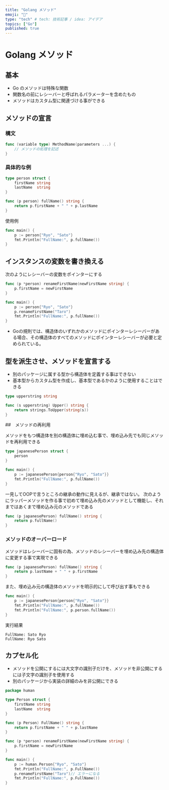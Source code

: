 ```yaml
---
title: "Golang メソッド"
emoji: "🙆"
type: "tech" # tech: 技術記事 / idea: アイデア
topics: ["Go"]
published: true
---
```

# Golang メソッド

## 基本

- Go のメソッドは特殊な関数
- 関数名の前にレシーバーと呼ばれるパラメーターを含めたもの
- メソッドはカスタム型に関連づける事ができる

## メソッドの宣言

### 構文
```go
func (variable type) MethodName(parameters ...) {
    // メソッドの処理を記述
}
```

### 具体的な例

```go
type person struct {
	firstName string
	lastName  string
}

func (p person) fullName() string {
	return p.firstName + " " + p.lastName
}
```

使用例
```go
func main() {
	p := person{"Ryo", "Sato"}
	fmt.Println("FullName:", p.fullName())
}
```


## インスタンスの変数を書き換える

次のようにレシーバーの変数をポインターにする
```go
func (p *person) renameFirstName(newFirstName string) {
	p.firstName = newFirstName
}
```

```go
func main() {
	p := person{"Ryo", "Sato"}
	p.renameFirstName("Taro")
	fmt.Println("FullName:", p.fullName())
}
```

- Goの規則では、構造体のいずれかのメソッドにポインターレシーバーがある場合、その構造体のすべてのメソッドにポインターレシーバーが必要と定められている。

## 型を派生させ、メソッドを宣言する
- 別のパッケージに属する型から構造体を定義する事はできない
- 基本型からカスタム型を作成し、基本型であるかのように使用することはできる

```go
type upperstring string

func (s upperstring) Upper() string {
    return strings.ToUpper(string(s))
}
```

##　メソッドの再利用

メソッドをもつ構造体を別の構造体に埋め込む事で、埋め込み先でも同じメソッドを再利用できる

```go
type japanesePerson struct {
    person
}
```

```go
func main() {
	p := japanesePerson{person{"Ryo", "Sato"}}
	fmt.Println("FullName:", p.fullName())
}
```

一見してOOPで言うところの継承の動作に見えるが、継承ではない。
次のようにラッパーメソッドを作る事で初めて埋め込み先のメソッドとして機能し、それまではあくまで埋め込み元のメソッドである

```go
func (p japanesePerson) fullName() string {
	return p.fullName()
}
```

### メソッドのオーバーロード

メソッドはレシーバーに固有の為、メソッドのレシーバーを埋め込み先の構造体に変更する事で実現できる

```go
func (p japanesePerson) fullName() string {
	return p.lastName + " " + p.firstName
}
```

また、埋め込み元の構造体のメソッドを明示的にして呼び出す事もできる

```go
func main() {
	p := japanesePerson{person{"Ryo", "Sato"}}
	fmt.Println("FullName:", p.fullName())
	fmt.Println("FullName:", p.person.fullName())
}
```

実行結果
```
FullName: Sato Ryo
FullName: Ryo Sato
```

## カプセル化
- メソッドを公開にするには大文字の識別子だけを、メソッドを非公開にするには子文字の識別子を使用する
- 別のパッケージから実装の詳細のみを非公開にできる

```go
package human

type Person struct {
	firstName string
	lastName  string
}

func (p Person) FullName() string {
	return p.firstName + " " + p.lastName
}

func (p *person) renameFirstName(newFirstName string) {
	p.firstName = newFirstName
}
```
```go
func main() {
	p := human.Person{"Ryo", "Sato"}
	fmt.Println("FullName:", p.FullName())
	p.renameFirstName("Taro")// エラーになる
	fmt.Println("FullName:", p.FullName())
}
```